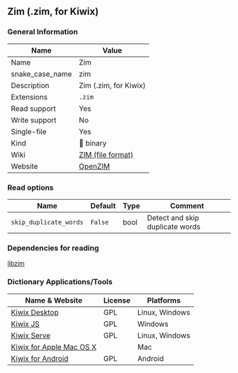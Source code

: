 
## Zim (.zim, for Kiwix) ##

### General Information ###
Name | Value
---- | -------
Name | Zim
snake_case_name | zim
Description | Zim (.zim, for Kiwix)
Extensions | `.zim`
Read support | Yes
Write support | No
Single-file | Yes
Kind | 🔢 binary
Wiki | [ZIM (file format)](https://en.wikipedia.org/wiki/ZIM_(file_format))
Website | [OpenZIM](https://wiki.openzim.org/wiki/OpenZIM)


### Read options ###
Name | Default | Type | Comment
---- | ------- | ---- | -------
`skip_duplicate_words` | `False` | bool | Detect and skip duplicate words


### Dependencies for reading ###
[libzim](https://pypi.org/project/libzim)


### Dictionary Applications/Tools ###
Name & Website | License | Platforms
-------------- | ------- | ---------
[Kiwix Desktop](https://github.com/kiwix/kiwix-desktop) | GPL | Linux, Windows
[Kiwix JS](https://github.com/kiwix/kiwix-js) | GPL | Windows
[Kiwix Serve](https://github.com/kiwix/kiwix-tools) | GPL | Linux, Windows
[Kiwix for Apple Mac OS X](macos.kiwix.org) |  | Mac
[Kiwix for Android](https://github.com/kiwix/kiwix-android) | GPL | Android
